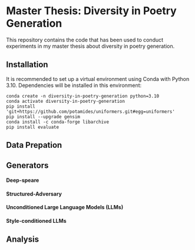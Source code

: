# Master Thesis: Diversity in Poetry Generation
This repository contains the code that has been used to conduct experiments in my master thesis about diversity in poetry generation.

## Installation
It is recommended to set up a virtual environment using Conda with Python 3.10. Dependencies will be installed in this environment:
```
conda create -n diversity-in-poetry-generation python=3.10
conda activate diversity-in-poetry-generation
pip install 'git+https://github.com/potamides/uniformers.git#egg=uniformers'
pip install --upgrade gensim
conda install -c conda-forge libarchive
pip install evaluate
```

## Data Prepation

## Generators

#### Deep-speare
#### Structured-Adversary
#### Unconditioned Large Language Models (LLMs)
#### Style-conditioned LLMs

## Analysis
